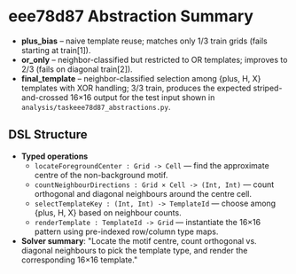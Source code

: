 # eee78d87 Abstraction Summary

- **plus_bias** – naive template reuse; matches only 1/3 train grids (fails starting at train[1]).
- **or_only** – neighbor-classified but restricted to OR templates; improves to 2/3 (fails on diagonal train[2]).
- **final_template** – neighbor-classified selection among {plus, H, X} templates with XOR handling; 3/3 train, produces the expected striped-and-crossed 16×16 output for the test input shown in `analysis/taskeee78d87_abstractions.py`.

## DSL Structure
- **Typed operations**
  - `locateForegroundCenter : Grid -> Cell` — find the approximate centre of the non-background motif.
  - `countNeighbourDirections : Grid × Cell -> (Int, Int)` — count orthogonal and diagonal neighbours around the centre cell.
  - `selectTemplateKey : (Int, Int) -> TemplateId` — choose among {plus, H, X} based on neighbour counts.
  - `renderTemplate : TemplateId -> Grid` — instantiate the 16×16 pattern using pre-indexed row/column type maps.
- **Solver summary**: "Locate the motif centre, count orthogonal vs. diagonal neighbours to pick the template type, and render the corresponding 16×16 template."
